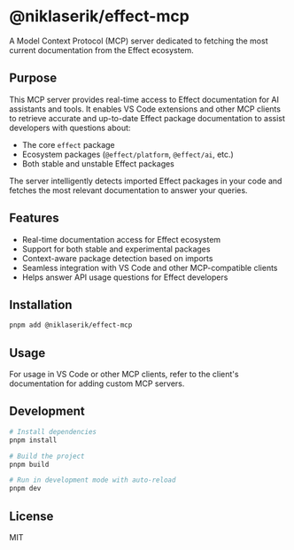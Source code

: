 # @niklaserik/effect-mcp

A Model Context Protocol (MCP) server dedicated to fetching the most current documentation from the Effect ecosystem.

## Purpose

This MCP server provides real-time access to Effect documentation for AI assistants and tools. It enables VS Code extensions and other MCP clients to retrieve accurate and up-to-date Effect package documentation to assist developers with questions about:

- The core `effect` package
- Ecosystem packages (`@effect/platform`, `@effect/ai`, etc.)
- Both stable and unstable Effect packages

The server intelligently detects imported Effect packages in your code and fetches the most relevant documentation to answer your queries.

## Features

- Real-time documentation access for Effect ecosystem
- Support for both stable and experimental packages
- Context-aware package detection based on imports
- Seamless integration with VS Code and other MCP-compatible clients
- Helps answer API usage questions for Effect developers

## Installation

```bash
pnpm add @niklaserik/effect-mcp
```

## Usage

For usage in VS Code or other MCP clients, refer to the client's documentation for adding custom MCP servers.

## Development

```bash
# Install dependencies
pnpm install

# Build the project
pnpm build

# Run in development mode with auto-reload
pnpm dev
```

## License

MIT
